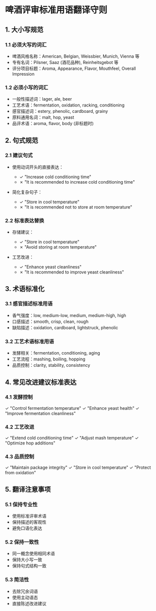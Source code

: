 # 啤酒评审标准用语翻译守则

## 1. 大小写规范

### 1.1 必须大写的词汇
- 啤酒风格名称：American, Belgian, Weissbier, Munich, Vienna 等
- 专有名词：Pilsner, Saaz (酒花品种), Reinheitsgebot 等
- 评分项目标题：Aroma, Appearance, Flavor, Mouthfeel, Overall Impression

### 1.2 必须小写的词汇
- 一般性描述词：lager, ale, beer
- 工艺术语：fermentation, oxidation, racking, conditioning
- 感官描述词：estery, phenolic, cardboard, grainy
- 原料通用名词：malt, hop, yeast
- 品评术语：aroma, flavor, body (非标题时)

## 2. 句式规范

### 2.1 建议句式
- 使用动词开头的直接表达：
  - ✓ "Increase cold conditioning time"
  - ✗ "It is recommended to increase cold conditioning time"

- 简化复杂句子：
  - ✓ "Store in cool temperature"
  - ✗ "It is recommended not to store at room temperature"

### 2.2 标准表达替换
- 存储建议：
  - ✓ "Store in cool temperature"
  - ✗ "Avoid storing at room temperature"

- 工艺改进：
  - ✓ "Enhance yeast cleanliness"
  - ✗ "It is recommended to improve yeast cleanliness"

## 3. 术语标准化

### 3.1 感官描述标准用语
- 香气强度：low, medium-low, medium, medium-high, high
- 口感描述：smooth, crisp, clean, rough
- 缺陷描述：oxidation, cardboard, lightstruck, phenolic

### 3.2 工艺术语标准用语
- 发酵相关：fermentation, conditioning, aging
- 工艺流程：mashing, boiling, hopping
- 品质控制：clarity, stability, consistency


## 4. 常见改进建议标准表达

### 4.1 发酵控制
✓ "Control fermentation temperature"
✓ "Enhance yeast health"
✓ "Improve fermentation cleanliness"

### 4.2 工艺改进
✓ "Extend cold conditioning time"
✓ "Adjust mash temperature"
✓ "Optimize hop additions"

### 4.3 品质控制
✓ "Maintain package integrity"
✓ "Store in cool temperature"
✓ "Protect from oxidation"

## 5. 翻译注意事项

### 5.1 保持专业性
- 使用标准评审术语
- 保持描述的客观性
- 避免口语化表达

### 5.2 保持一致性
- 同一概念使用相同术语
- 保持大小写一致
- 保持句式结构一致

### 5.3 简洁性
- 去除冗余词语
- 使用主动语态
- 直接陈述改进建议 
